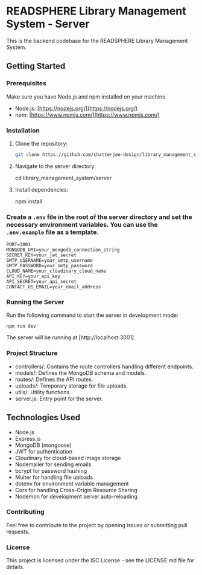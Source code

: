 # READSPHERE Library Management System - Server

This is the backend codebase for the READSPHERE Library Management System.

## Getting Started

### Prerequisites

Make sure you have Node.js and npm installed on your machine.

- Node.js: [https://nodejs.org/](https://nodejs.org/)
- npm: [https://www.npmjs.com/](https://www.npmjs.com/)

### Installation

1. Clone the repository:

   ```bash
   git clone https://github.com/chatterjee-design/library_management_system.git

   ```

2. Navigate to the server directory:

    cd library_management_system/server

3. Install dependencies:

    npm install

###    Create a `.env` file in the root of the server directory and set the necessary environment variables. You can use the `.env.example` file as a template.

    PORT=3001
    MONGODB_URI=your_mongodb_connection_string
    SECRET_KEY=your_jwt_secret
    SMTP_USERNAME=your_smtp_username
    SMTP_PASSWORD=your_smtp_password
    CLOUD_NAME=your_cloudinary_cloud_name
    API_KEY=your_api_key
    API_SECRET=your_api_secret
    CONTACT_US_EMAIL=your_email_address

###    Running the Server


Run the following command to start the server in development mode:

    npm run dev

The server will be running at [http://localhost:3001]


###    Project Structure


- controllers/: Contains the route controllers handling different endpoints.
- models/: Defines the MongoDB schema and models.
- routes/: Defines the API routes.
- uploads/: Temporary storage for file uploads.
- utils/: Utility functions.
- server.js: Entry point for the server.

## Technologies Used

- Node.js
- Express.js
- MongoDB (mongoose)
- JWT for authentication
- Cloudinary for cloud-based image storage
- Nodemailer for sending emails
- bcrypt for password hashing
- Multer for handling file uploads
- dotenv for environment variable management
- Cors for handling Cross-Origin Resource Sharing
- Nodemon for development server auto-reloading

### Contributing

Feel free to contribute to the project by opening issues or submitting pull requests.

### License

This project is licensed under the ISC License - see the LICENSE.md file for details.

